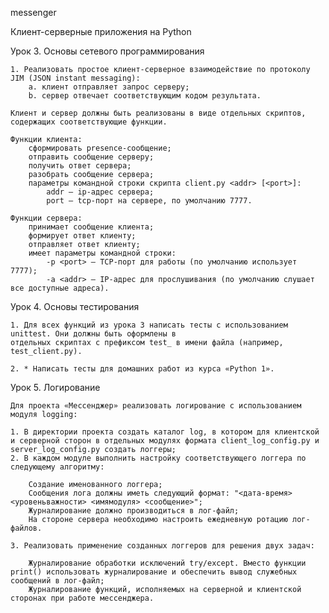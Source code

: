 messenger

Клиент-серверные приложения на Python

Урок 3. Основы сетевого программирования

    1. Реализовать простое клиент-серверное взаимодействие по протоколу JIM (JSON instant messaging):
        a. клиент отправляет запрос серверу;
        b. сервер отвечает соответствующим кодом результата. 
    
    Клиент и сервер должны быть реализованы в виде отдельных скриптов, содержащих соответствующие функции. 
    
    Функции клиента:
        сформировать presence-сообщение; 
        отправить сообщение серверу;
        получить ответ сервера; 
        разобрать сообщение сервера; 
        параметры командной строки скрипта client.py <addr> [<port>]: 
            addr — ip-адрес сервера; 
            port — tcp-порт на сервере, по умолчанию 7777. 

    Функции сервера: 
        принимает сообщение клиента; 
        формирует ответ клиенту; 
        отправляет ответ клиенту; 
        имеет параметры командной строки:
            -p <port> — TCP-порт для работы (по умолчанию использует 7777); 
            -a <addr> — IP-адрес для прослушивания (по умолчанию слушает все доступные адреса).

Урок 4. Основы тестирования
    
    1. Для всех функций из урока 3 написать тесты с использованием unittest. Они должны быть оформлены в 
    отдельных скриптах с префиксом test_ в имени файла (например, test_client.py).

    2. * Написать тесты для домашних работ из курса «Python 1».

Урок 5. Логирование

    Для проекта «Мессенджер» реализовать логирование с использованием модуля logging:

    1. В директории проекта создать каталог log, в котором для клиентской и серверной сторон в отдельных модулях формата client_log_config.py и server_log_config.py создать логгеры;
    2. В каждом модуле выполнить настройку соответствующего логгера по следующему алгоритму:

        Создание именованного логгера;
        Сообщения лога должны иметь следующий формат: "<дата-время> <уровеньважности> <имямодуля> <сообщение>";
        Журналирование должно производиться в лог-файл;
        На стороне сервера необходимо настроить ежедневную ротацию лог-файлов.

    3. Реализовать применение созданных логгеров для решения двух задач:

        Журналирование обработки исключений try/except. Вместо функции print() использовать журналирование и обеспечить вывод служебных сообщений в лог-файл;
        Журналирование функций, исполняемых на серверной и клиентской сторонах при работе мессенджера.
